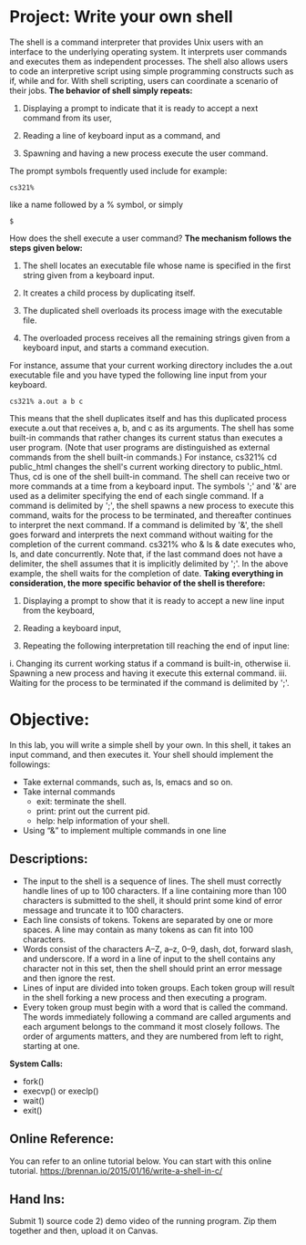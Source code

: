 # Project: Write your own shell
The shell is a command interpreter that provides Unix users with an interface to the underlying operating system. It interprets user commands and executes them as independent processes. The shell also allows users to code an interpretive script using simple programming constructs such as if, while and for. With shell scripting, users can coordinate a scenario of their jobs. **The behavior of shell simply repeats:**

1. Displaying a prompt to indicate that it is ready to accept a next command from its user,

2. Reading a line of keyboard input as a command, and

3. Spawning and having a new process execute the user command.

The prompt symbols frequently used include for example:

```
cs321%
```

like a name followed by a % symbol, or simply

```
$
```

How does the shell execute a user command? **The mechanism follows the steps given below:**

1. The shell locates an executable file whose name is specified in the first string given from a keyboard input.

2. It creates a child process by duplicating itself.

3. The duplicated shell overloads its process image with the executable file.

4. The overloaded process receives all the remaining strings given from a keyboard input, and starts a command execution.

For instance, assume that your current working directory includes the a.out executable file and you have typed the following line input from your keyboard.

```
cs321% a.out a b c
```

This means that the shell duplicates itself and has this duplicated process execute a.out that receives a, b, and c as its arguments. The shell has some built-in commands that rather changes its current status than executes a user program. (Note that user programs are distinguished as external commands from the shell built-in commands.) For instance, cs321% cd public_html changes the shell's current working directory to public_html. Thus, cd is one of the shell built-in command. The shell can receive two or more commands at a time from a keyboard input. The symbols ';' and '&' are used as a delimiter specifying the end of each single command. If a command is delimited by ';', the shell spawns a new process to execute this command, waits for the process to be terminated, and
thereafter continues to interpret the next command. If a command is delimited by '&', the shell goes forward and interprets the next command without waiting for the completion of the current command. cs321% who & ls & date executes who, ls, and date concurrently. Note that, if the last command does not have a delimiter, the shell assumes that it is implicitly delimited by ';'. In the above example, the shell waits for the completion of date.
**Taking everything in consideration, the more specific behavior of the shell is therefore:**

1. Displaying a prompt to show that it is ready to accept a new line input from the keyboard,

2. Reading a keyboard input,

3. Repeating the following interpretation till reaching the end of input line:

  i. Changing its current working status if a command is built-in,
otherwise
  ii. Spawning a new process and having it execute this external
command.
  iii. Waiting for the process to be terminated if the command is delimited by ';'.

# Objective:
In this lab, you will write a simple shell by your own. In this shell, it takes an input command, and then executes it. Your shell should implement the followings:
* Take external commands, such as, ls, emacs and so on.
* Take internal commands
  * exit: terminate the shell.
  * print: print out the current pid.
  * help: help information of your shell.
* Using “&” to implement multiple commands in one line
## Descriptions:
* The input to the shell is a sequence of lines. The shell must correctly handle
lines of up to 100 characters. If a line containing more than 100 characters is
submitted to the shell, it should print some kind of error message and truncate
it to 100 characters.
* Each line consists of tokens. Tokens are separated by one or more spaces. A
line may contain as many tokens as can fit into 100 characters.
* Words consist of the characters A–Z, a–z, 0–9, dash, dot, forward slash, and
underscore. If a word in a line of input to the shell contains any character not
in this set, then the shell should print an error message and then ignore the
rest.
* Lines of input are divided into token groups. Each token group will result in
the shell forking a new process and then executing a program.
* Every token group must begin with a word that is called the command. The
words immediately following a command are called arguments and each
argument belongs to the command it most closely follows. The order of
arguments matters, and they are numbered from left to right, starting at one.

**System Calls:**
* fork()
* execvp() or execlp()
* wait()
* exit()
## Online Reference:
You can refer to an online tutorial below. You can start with this online tutorial.
https://brennan.io/2015/01/16/write-a-shell-in-c/
## Hand Ins:
Submit 1) source code 2) demo video of the running program. Zip them together and
then, upload it on Canvas.

